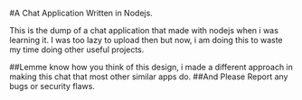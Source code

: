 #A Chat Application Written in Nodejs.

This is the dump of a chat application that made with nodejs when i was learning it. I was too lazy to upload then but now, i am doing this to waste my time doing other useful projects.

##Lemme know how you think of this design, i made a different approach in making this chat that most other similar apps do.
##And Please Report any bugs or security flaws.